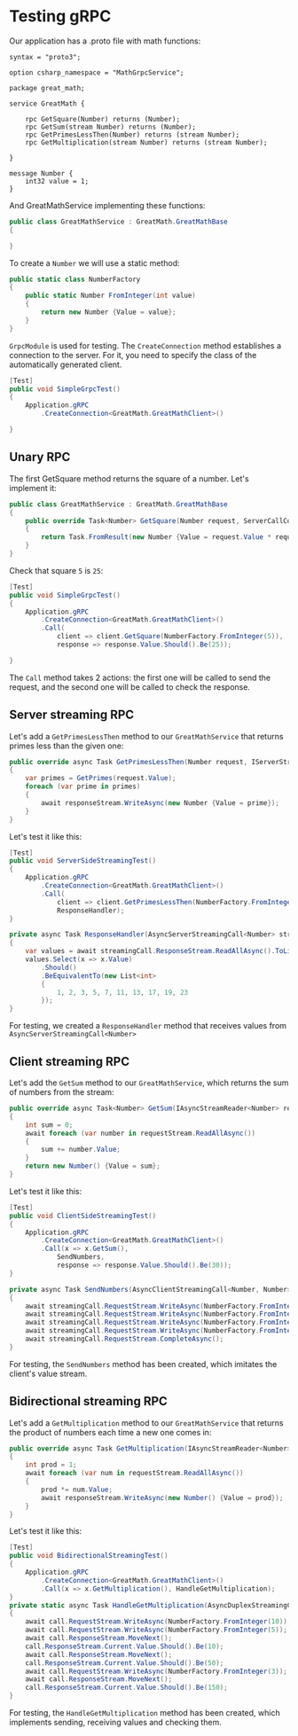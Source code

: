 # Testing gRPC

Our application has a .proto file with math functions:

```
syntax = "proto3";

option csharp_namespace = "MathGrpcService";

package great_math;

service GreatMath {
    
    rpc GetSquare(Number) returns (Number);
    rpc GetSum(stream Number) returns (Number);
    rpc GetPrimesLessThen(Number) returns (stream Number);
    rpc GetMultiplication(stream Number) returns (stream Number);
    
}

message Number {
    int32 value = 1;
}
```

And GreatMathService implementing these functions:

```csharp
public class GreatMathService : GreatMath.GreatMathBase
{

}
```

To create a `Number` we will use a static method:

```csharp
public static class NumberFactory
{
	public static Number FromInteger(int value)
	{
		return new Number {Value = value};
	}
}
```

`GrpcModule` is used for testing. The `CreateConnection` method establishes a connection to the server. For it, you need to specify the class of the automatically generated client.

```csharp
[Test]
public void SimpleGrpcTest()
{
	Application.gRPC
		.CreateConnection<GreatMath.GreatMathClient>()

}
```

## Unary RPC

The first GetSquare method returns the square of a number. Let's implement it:
```csharp
public class GreatMathService : GreatMath.GreatMathBase
{
	public override Task<Number> GetSquare(Number request, ServerCallContext context)
	{
		return Task.FromResult(new Number {Value = request.Value * request.Value});
	}
}
```

Check that square `5` is `25`:

```csharp
[Test]
public void SimpleGrpcTest()
{
	Application.gRPC
		.CreateConnection<GreatMath.GreatMathClient>()
		.Call(
			client => client.GetSquare(NumberFactory.FromInteger(5)),
			response => response.Value.Should().Be(25));

}

```

The `Call` method takes 2 actions: the first one will be called to send the request, and the second one will be called to check the response.

## Server streaming RPC

Let's add a `GetPrimesLessThen` method to our `GreatMathService` that returns primes less than the given one:

```csharp
public override async Task GetPrimesLessThen(Number request, IServerStreamWriter<Number> responseStream, ServerCallContext context)
{
	var primes = GetPrimes(request.Value);
	foreach (var prime in primes)
	{
		await responseStream.WriteAsync(new Number {Value = prime});
	}
}
```

Let's test it like this:

```csharp
[Test]
public void ServerSideStreamingTest()
{
	Application.gRPC
		.CreateConnection<GreatMath.GreatMathClient>()
		.Call(
			client => client.GetPrimesLessThen(NumberFactory.FromInteger(25)),
			ResponseHandler);
}

private async Task ResponseHandler(AsyncServerStreamingCall<Number> streamingCall)
{
	var values = await streamingCall.ResponseStream.ReadAllAsync().ToListAsync();
	values.Select(x => x.Value)
		.Should()
		.BeEquivalentTo(new List<int>
		{
			1, 2, 3, 5, 7, 11, 13, 17, 19, 23
		});
}
```

For testing, we created a `ResponseHandler` method that receives values from `AsyncServerStreamingCall<Number>`


## Client streaming RPC

Let's add the `GetSum` method to our `GreatMathService`, which returns the sum of numbers from the stream:

```csharp
public override async Task<Number> GetSum(IAsyncStreamReader<Number> requestStream, ServerCallContext context)
{
	int sum = 0;
	await foreach (var number in requestStream.ReadAllAsync())
	{
		sum += number.Value;
	}
	return new Number() {Value = sum};
}
```

Let's test it like this:

```csharp
[Test]
public void ClientSideStreamingTest()
{
	Application.gRPC
		.CreateConnection<GreatMath.GreatMathClient>()
		.Call(x => x.GetSum(),
			SendNumbers,
			response => response.Value.Should().Be(30));
}

private async Task SendNumbers(AsyncClientStreamingCall<Number, Number> streamingCall)
{
	await streamingCall.RequestStream.WriteAsync(NumberFactory.FromInteger(2));
	await streamingCall.RequestStream.WriteAsync(NumberFactory.FromInteger(5));
	await streamingCall.RequestStream.WriteAsync(NumberFactory.FromInteger(10));
	await streamingCall.RequestStream.WriteAsync(NumberFactory.FromInteger(13));
	await streamingCall.RequestStream.CompleteAsync();
}
```

For testing, the `SendNumbers` method has been created, which imitates the client's value stream.


## Bidirectional streaming RPC

Let's add a `GetMultiplication` method to our `GreatMathService` that returns the product of numbers each time a new one comes in:

```csharp
public override async Task GetMultiplication(IAsyncStreamReader<Number> requestStream, IServerStreamWriter<Number> responseStream,ServerCallContext context)
{
	int prod = 1;
	await foreach (var num in requestStream.ReadAllAsync())
	{
		prod *= num.Value;
		await responseStream.WriteAsync(new Number() {Value = prod});
	}
}
```

Let's test it like this:

```csharp
[Test]
public void BidirectionalStreamingTest()
{
	Application.gRPC
		.CreateConnection<GreatMath.GreatMathClient>()
		.Call(x => x.GetMultiplication(), HandleGetMultiplication);
}
private static async Task HandleGetMultiplication(AsyncDuplexStreamingCall<Number, Number> call)
{
	await call.RequestStream.WriteAsync(NumberFactory.FromInteger(10));
	await call.RequestStream.WriteAsync(NumberFactory.FromInteger(5));
	await call.ResponseStream.MoveNext();
	call.ResponseStream.Current.Value.Should().Be(10);
	await call.ResponseStream.MoveNext();
	call.ResponseStream.Current.Value.Should().Be(50);
	await call.RequestStream.WriteAsync(NumberFactory.FromInteger(3));
	await call.ResponseStream.MoveNext();
	call.ResponseStream.Current.Value.Should().Be(150);
}
```

For testing, the `HandleGetMultiplication` method has been created, which implements sending, receiving values and checking them.

